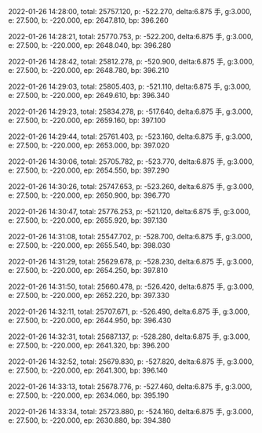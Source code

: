 2022-01-26 14:28:00, total: 25757.120, p: -522.270, delta:6.875 手, g:3.000, e: 27.500, b: -220.000, ep: 2647.810, bp: 396.260

2022-01-26 14:28:21, total: 25770.753, p: -522.200, delta:6.875 手, g:3.000, e: 27.500, b: -220.000, ep: 2648.040, bp: 396.280

2022-01-26 14:28:42, total: 25812.278, p: -520.900, delta:6.875 手, g:3.000, e: 27.500, b: -220.000, ep: 2648.780, bp: 396.210

2022-01-26 14:29:03, total: 25805.403, p: -521.110, delta:6.875 手, g:3.000, e: 27.500, b: -220.000, ep: 2649.610, bp: 396.340

2022-01-26 14:29:23, total: 25834.278, p: -517.640, delta:6.875 手, g:3.000, e: 27.500, b: -220.000, ep: 2659.160, bp: 397.100

2022-01-26 14:29:44, total: 25761.403, p: -523.160, delta:6.875 手, g:3.000, e: 27.500, b: -220.000, ep: 2653.000, bp: 397.020

2022-01-26 14:30:06, total: 25705.782, p: -523.770, delta:6.875 手, g:3.000, e: 27.500, b: -220.000, ep: 2654.550, bp: 397.290

2022-01-26 14:30:26, total: 25747.653, p: -523.260, delta:6.875 手, g:3.000, e: 27.500, b: -220.000, ep: 2650.900, bp: 396.770

2022-01-26 14:30:47, total: 25776.253, p: -521.120, delta:6.875 手, g:3.000, e: 27.500, b: -220.000, ep: 2655.920, bp: 397.130

2022-01-26 14:31:08, total: 25547.702, p: -528.700, delta:6.875 手, g:3.000, e: 27.500, b: -220.000, ep: 2655.540, bp: 398.030

2022-01-26 14:31:29, total: 25629.678, p: -528.230, delta:6.875 手, g:3.000, e: 27.500, b: -220.000, ep: 2654.250, bp: 397.810

2022-01-26 14:31:50, total: 25660.478, p: -526.420, delta:6.875 手, g:3.000, e: 27.500, b: -220.000, ep: 2652.220, bp: 397.330

2022-01-26 14:32:11, total: 25707.671, p: -526.490, delta:6.875 手, g:3.000, e: 27.500, b: -220.000, ep: 2644.950, bp: 396.430

2022-01-26 14:32:31, total: 25687.137, p: -528.280, delta:6.875 手, g:3.000, e: 27.500, b: -220.000, ep: 2641.320, bp: 396.200

2022-01-26 14:32:52, total: 25679.830, p: -527.820, delta:6.875 手, g:3.000, e: 27.500, b: -220.000, ep: 2641.300, bp: 396.140

2022-01-26 14:33:13, total: 25678.776, p: -527.460, delta:6.875 手, g:3.000, e: 27.500, b: -220.000, ep: 2634.060, bp: 395.190

2022-01-26 14:33:34, total: 25723.880, p: -524.160, delta:6.875 手, g:3.000, e: 27.500, b: -220.000, ep: 2630.880, bp: 394.380